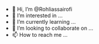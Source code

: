 - 👋 Hi, I’m @Rohliassairofi
- 👀 I’m interested in ...
- 🌱 I’m currently learning ...
- 💞️ I’m looking to collaborate on ...
- 📫 How to reach me ...

<!---
Rohliassairofi/Rohliassairofi is a ✨ special ✨ repository because its `README.md` (this file) appears on your GitHub profile.
You can click the Preview link to take a look at your changes.
--->
